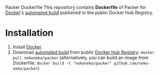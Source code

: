 Packer Dockerfile
This repository contains **Dockerfile** of Packer for [Docker](https://www.docker.com/)'s [automated build](https://hub.docker.com/r/nekoneko/packer/) published to the public Docker Hub Registry.  

# Installation
1. Install [Docker](https://www.docker.com/).
2. Download [automated build](https://hub.docker.com/r/nekoneko/packer/) from public [Docker Hub Registry](https://hub.docker.com/): `docker pull nekoneko/packer`
   (alternatively, you can build an image from Dockerfile: `docker build -t "nekoneko/packer" github.com/neko-neko/packer`)

